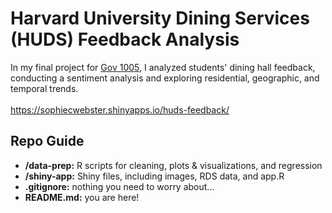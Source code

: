 # Harvard University Dining Services (HUDS) Feedback Analysis
In my final project for <a href="https://www.davidkane.info/files/gov_1005_spring_2020.html">Gov 1005</a>, I analyzed students' dining hall feedback, conducting a sentiment analysis and exploring
residential, geographic, and temporal trends.  <br> <br>
https://sophiecwebster.shinyapps.io/huds-feedback/

## Repo Guide
<ul>
  <li><strong>/data-prep:</strong> R scripts for cleaning, plots & visualizations, and regression</li>
  <li><strong>/shiny-app:</strong> Shiny files, including images, RDS data, and app.R</li>
  <li><strong>.gitignore:</strong>  nothing you need to worry about...</li>
  <li><strong>README.md:</strong> you are here!</li>
</ul>
